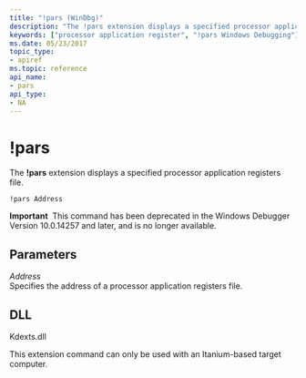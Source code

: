 ```yaml
---
title: "!pars (WinDbg)"
description: "The !pars extension displays a specified processor application registers file."
keywords: ["processor application register", "!pars Windows Debugging"]
ms.date: 05/23/2017
topic_type:
- apiref
ms.topic: reference
api_name:
- pars
api_type:
- NA
---
```


# !pars

The **!pars** extension displays a specified processor application registers file.

```dbgcmd
!pars Address
```

**Important**  This command has been deprecated in the Windows Debugger Version 10.0.14257 and later, and is no longer available.

## Parameters

<span id="_______Address______"></span><span id="_______address______"></span><span id="_______ADDRESS______"></span> *Address*   
Specifies the address of a processor application registers file.

## DLL

Kdexts.dll

This extension command can only be used with an Itanium-based target computer.
